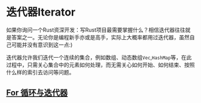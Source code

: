 # 迭代器Iterator

如果你询问一个Rust资深开发：写Rust项目最需要掌握什么？相信迭代器往往就是答案之一。无论你是编程新手亦或是高手，实际上大概率都用过迭代器，虽然自己可能并没有意识到这一点:)

迭代器允许我们迭代一个连续的集合，例如数组、动态数组`Vec`,`HashMap`等，在此过程中，只需关心集合中的元素如何处理，而无需关心如何开始、如何结束、按照什么样的索引去访问等问题。



## [For 循环与迭代器](https://course.rs/advance/functional-programing/iterator.html#for-循环与迭代器)

